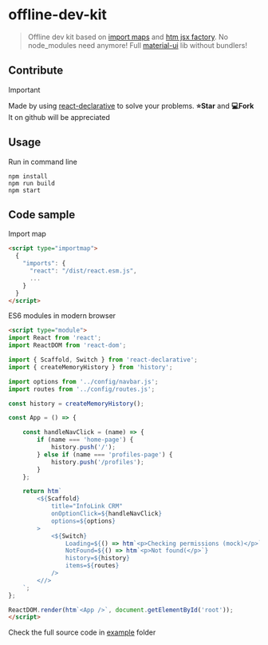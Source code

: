 # offline-dev-kit

> Offline dev kit based on [import maps](https://github.com/WICG/import-maps) and [htm jsx factory](https://github.com/developit/htm). No node_modules need anymore! Full [material-ui](https://github.com/mui/material-ui) lib without bundlers!

## Contribute

> [!IMPORTANT]
> Made by using [react-declarative](https://github.com/react-declarative/react-declarative) to solve your problems. **⭐Star** and **💻Fork** It on github will be appreciated

## Usage

Run in command line

```
npm install
npm run build
npm start
```

## Code sample

Import map

```html
<script type="importmap">
  {
    "imports": {
      "react": "/dist/react.esm.js",
      ...
    }
  }
</script>
```

ES6 modules in modern browser

```html
<script type="module">
import React from 'react';
import ReactDOM from 'react-dom';

import { Scaffold, Switch } from 'react-declarative';
import { createMemoryHistory } from 'history';

import options from '../config/navbar.js';
import routes from '../config/routes.js';

const history = createMemoryHistory();

const App = () => {

    const handleNavClick = (name) => {
        if (name === 'home-page') {
            history.push('/');
        } else if (name === 'profiles-page') {
            history.push('/profiles');
        }
    };

    return htm`
        <${Scaffold} 
            title="InfoLink CRM"
            onOptionClick=${handleNavClick}
            options=${options}
        >
            <${Switch}
                Loading=${() => htm`<p>Checking permissions (mock)</p>`}
                NotFound=${() => htm`<p>Not found(</p>`}
                history=${history}
                items=${routes}
            />
        <//>
    `;
};

ReactDOM.render(htm`<App />`, document.getElementById('root'));
</script>
```

Check the full source code in [example](./example/) folder
